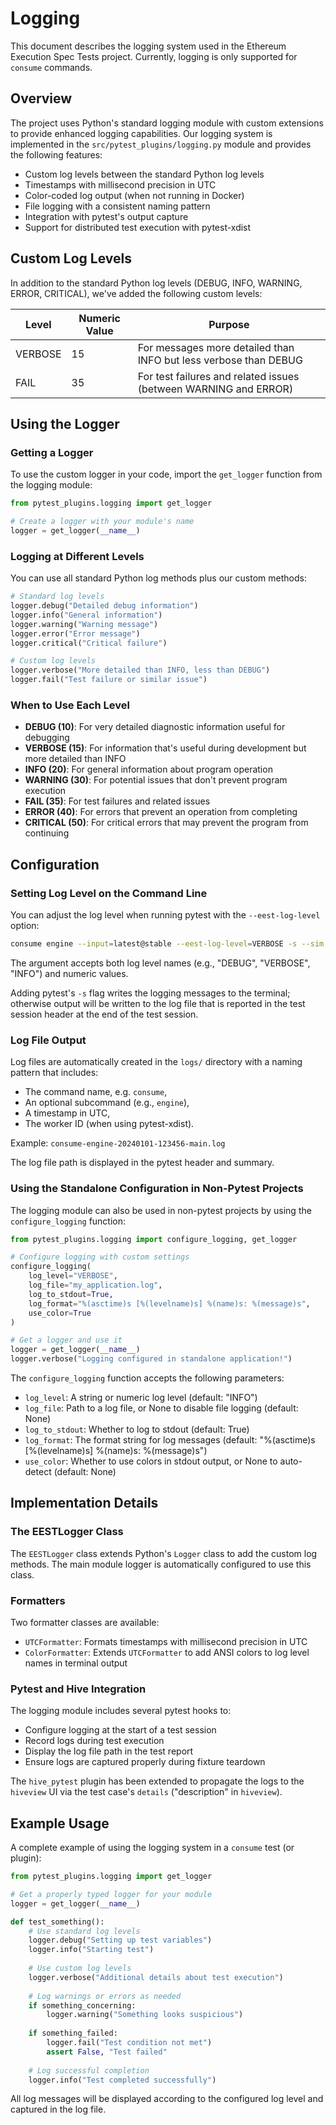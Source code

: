 # Logging

This document describes the logging system used in the Ethereum Execution Spec Tests project. Currently, logging is only supported for `consume` commands.

## Overview

The project uses Python's standard logging module with custom extensions to provide enhanced logging capabilities. Our logging system is implemented in the `src/pytest_plugins/logging.py` module and provides the following features:

- Custom log levels between the standard Python log levels
- Timestamps with millisecond precision in UTC
- Color-coded log output (when not running in Docker)
- File logging with a consistent naming pattern
- Integration with pytest's output capture
- Support for distributed test execution with pytest-xdist

## Custom Log Levels

In addition to the standard Python log levels (DEBUG, INFO, WARNING, ERROR, CRITICAL), we've added the following custom levels:

| Level | Numeric Value | Purpose |
|-------|--------------|---------|
| VERBOSE | 15 | For messages more detailed than INFO but less verbose than DEBUG |
| FAIL | 35 | For test failures and related issues (between WARNING and ERROR) |

## Using the Logger

### Getting a Logger

To use the custom logger in your code, import the `get_logger` function from the logging module:

```python
from pytest_plugins.logging import get_logger

# Create a logger with your module's name
logger = get_logger(__name__)
```

### Logging at Different Levels

You can use all standard Python log methods plus our custom methods:

```python
# Standard log levels
logger.debug("Detailed debug information")
logger.info("General information")
logger.warning("Warning message")
logger.error("Error message")
logger.critical("Critical failure")

# Custom log levels
logger.verbose("More detailed than INFO, less than DEBUG")
logger.fail("Test failure or similar issue")
```

### When to Use Each Level

- **DEBUG (10)**: For very detailed diagnostic information useful for debugging
- **VERBOSE (15)**: For information that's useful during development but more detailed than INFO
- **INFO (20)**: For general information about program operation
- **WARNING (30)**: For potential issues that don't prevent program execution
- **FAIL (35)**: For test failures and related issues
- **ERROR (40)**: For errors that prevent an operation from completing
- **CRITICAL (50)**: For critical errors that may prevent the program from continuing

## Configuration

### Setting Log Level on the Command Line

You can adjust the log level when running pytest with the `--eest-log-level` option:

```bash
consume engine --input=latest@stable --eest-log-level=VERBOSE -s --sim.limit=".*chainid.*"
```

The argument accepts both log level names (e.g., "DEBUG", "VERBOSE", "INFO") and numeric values.

Adding pytest's `-s` flag writes the logging messages to the terminal; otherwise output will be written to the log file that is reported in the test session header at the end of the test session.

### Log File Output

Log files are automatically created in the `logs/` directory with a naming pattern that includes:

- The command name, e.g. `consume`,
- An optional subcommand (e.g., `engine`),
- A timestamp in UTC,
- The worker ID (when using pytest-xdist).

Example: `consume-engine-20240101-123456-main.log`

The log file path is displayed in the pytest header and summary.

### Using the Standalone Configuration in Non-Pytest Projects

The logging module can also be used in non-pytest projects by using the `configure_logging` function:

```python
from pytest_plugins.logging import configure_logging, get_logger

# Configure logging with custom settings
configure_logging(
    log_level="VERBOSE",
    log_file="my_application.log",
    log_to_stdout=True,
    log_format="%(asctime)s [%(levelname)s] %(name)s: %(message)s",
    use_color=True
)

# Get a logger and use it
logger = get_logger(__name__)
logger.verbose("Logging configured in standalone application!")
```

The `configure_logging` function accepts the following parameters:

- `log_level`: A string or numeric log level (default: "INFO")
- `log_file`: Path to a log file, or None to disable file logging (default: None)
- `log_to_stdout`: Whether to log to stdout (default: True)
- `log_format`: The format string for log messages (default: "%(asctime)s [%(levelname)s] %(name)s: %(message)s")
- `use_color`: Whether to use colors in stdout output, or None to auto-detect (default: None)

## Implementation Details

### The EESTLogger Class

The `EESTLogger` class extends Python's `Logger` class to add the custom log methods. The main module logger is automatically configured to use this class.

### Formatters

Two formatter classes are available:

- `UTCFormatter`: Formats timestamps with millisecond precision in UTC
- `ColorFormatter`: Extends `UTCFormatter` to add ANSI colors to log level names in terminal output

### Pytest and Hive Integration

The logging module includes several pytest hooks to:

- Configure logging at the start of a test session
- Record logs during test execution
- Display the log file path in the test report
- Ensure logs are captured properly during fixture teardown

The `hive_pytest` plugin has been extended to propagate the logs to the `hiveview` UI via the test case's `details` ("description" in `hiveview`).

## Example Usage

A complete example of using the logging system in a `consume` test (or plugin):

```python
from pytest_plugins.logging import get_logger

# Get a properly typed logger for your module
logger = get_logger(__name__)

def test_something():
    # Use standard log levels
    logger.debug("Setting up test variables")
    logger.info("Starting test")
    
    # Use custom log levels
    logger.verbose("Additional details about test execution")
    
    # Log warnings or errors as needed
    if something_concerning:
        logger.warning("Something looks suspicious")
    
    if something_failed:
        logger.fail("Test condition not met")
        assert False, "Test failed"
    
    # Log successful completion
    logger.info("Test completed successfully")
```

All log messages will be displayed according to the configured log level and captured in the log file.
